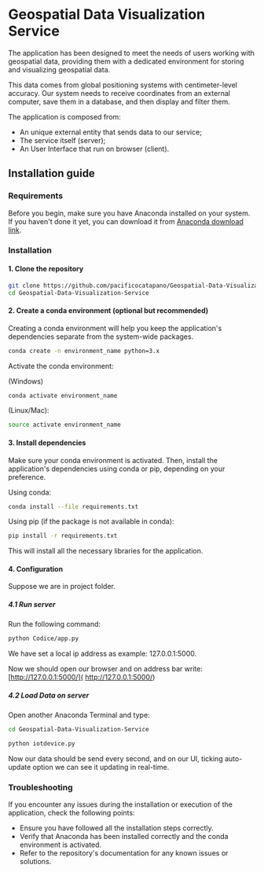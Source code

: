 # Geospatial Data Visualization Service

The application has been designed to meet the needs of users working with geospatial data, providing them with a dedicated environment for storing and visualizing geospatial data. 

This data comes from global positioning systems with centimeter-level accuracy.
Our system needs to receive coordinates from an external computer, save them in a database, and then display and filter them.

The application is composed from:
* An unique external entity that sends data to our service;
* The service itself (server);
* An User Interface that run on browser (client).

## Installation guide

### Requirements

Before you begin, make sure you have Anaconda installed on your system. If you haven't done it yet, you can download it from [Anaconda download link](https://www.anaconda.com/download).

### Installation

#### 1. Clone the repository

```bash
git clone https://github.com/pacificocatapano/Geospatial-Data-Visualization-Service.git
cd Geospatial-Data-Visualization-Service
```

#### 2. Create a conda environment (optional but recommended)

Creating a conda environment will help you keep the application's dependencies separate from the system-wide packages.

```bash
conda create -n environment_name python=3.x
```

Activate the conda environment:

(Windows)
```bash
conda activate environment_name
```

(Linux/Mac):
```bash
source activate environment_name
```

#### 3. Install dependencies

Make sure your conda environment is activated. Then, install the application's dependencies using conda or pip, depending on your preference.

Using conda:
```bash
conda install --file requirements.txt
```

Using pip (if the package is not available in conda):
```bash
pip install -r requirements.txt
```

This will install all the necessary libraries for the application.

#### 4. Configuration
Suppose we are in project folder.

##### 4.1 Run server
Run the following command:
```bash
python Codice/app.py
```
We have set a local ip address as example: 127.0.0.1:5000.

Now we should open our browser and on address bar write: [http://127.0.0.1:5000/]( http://127.0.0.1:5000/)

##### 4.2 Load Data on server
Open another Anaconda Terminal and type:
```bash
cd Geospatial-Data-Visualization-Service

python iotdevice.py
```

Now our data should be send every second, and on our UI, ticking auto-update option we can see it updating in real-time.

### Troubleshooting

If you encounter any issues during the installation or execution of the application, check the following points:

* Ensure you have followed all the installation steps correctly.
* Verify that Anaconda has been installed correctly and the conda environment is activated.
* Refer to the repository's documentation for any known issues or solutions.




